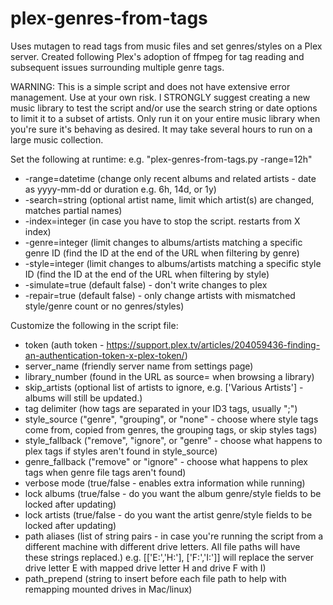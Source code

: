 # plex-genres-from-tags
Uses mutagen to read tags from music files and set genres/styles on a Plex server. Created following Plex's adoption of ffmpeg for tag reading and subsequent issues surrounding multiple genre tags.

WARNING: This is a simple script and does not have extensive error management. Use at your own risk. I STRONGLY suggest creating a new music library to test the script and/or use the search string or date options to limit it to a subset of artists. Only run it on your entire music library when you're sure it's behaving as desired. It may take several hours to run on a large music collection.

Set the following at runtime: e.g. "plex-genres-from-tags.py -range=12h"
- -range=datetime (change only recent albums and related artists - date as yyyy-mm-dd or duration e.g. 6h, 14d, or 1y)
- -search=string (optional artist name, limit which artist(s) are changed, matches partial names)
- -index=integer (in case you have to stop the script. restarts from X index)
- -genre=integer (limit changes to albums/artists matching a specific genre ID (find the ID at the end of the URL when filtering by genre)
- -style=integer (limit changes to albums/artists matching a specific style ID (find the ID at the end of the URL when filtering by style)
- -simulate=true (default false) - don't write changes to plex
- -repair=true  (default false) - only change artists with mismatched style/genre count or no genres/styles)

Customize the following in the script file:
- token (auth token - https://support.plex.tv/articles/204059436-finding-an-authentication-token-x-plex-token/)
- server_name (friendly server name from settings page)
- library_number (found in the URL as source= when browsing a library)
- skip_artists (optional list of artists to ignore, e.g. ['Various Artists'] - albums will still be updated.)
- tag delimiter (how tags are separated in your ID3 tags, usually ";")
- style_source ("genre", "grouping", or "none" - choose where style tags come from, copied from genres, the grouping tags, or skip styles tags)
- style_fallback ("remove", "ignore", or "genre" - choose what happens to plex tags if styles aren't found in style_source)
- genre_fallback ("remove" or "ignore" - choose what happens to plex tags when genre file tags aren't found)
- verbose mode (true/false - enables extra information while running)
- lock albums (true/false - do you want the album genre/style fields to be locked after updating)
- lock artists (true/false - do you want the artist genre/style fields to be locked after updating)
- path aliases (list of string pairs - in case you're running the script from a different machine with different drive letters. All file paths will have these strings replaced.) e.g.  [['E:','H:'], ['F:','I:']] will replace the server drive letter E with mapped drive letter H and drive F with I)
- path_prepend (string to insert before each file path to help with remapping mounted drives in Mac/linux)
